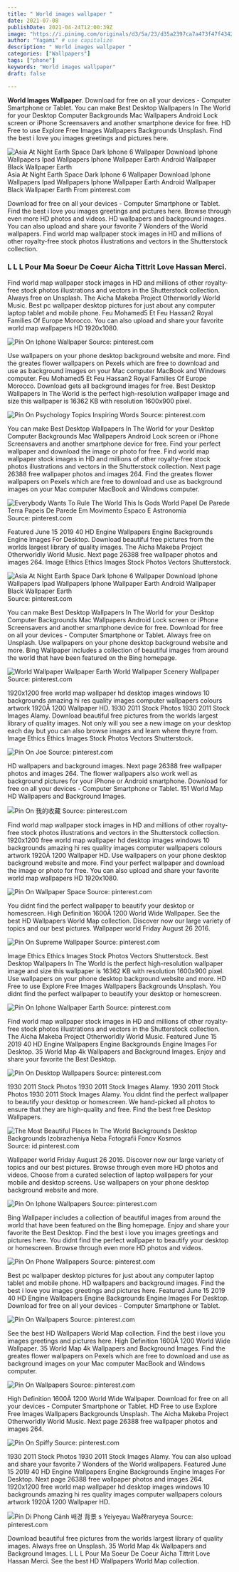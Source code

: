 ```yaml
---
title: " World images wallpaper "
date: 2021-07-08
publishDate: 2021-04-24T12:00:39Z
image: "https://i.pinimg.com/originals/d3/5a/23/d35a2397ca7a473f47f434262c96f2f2.jpg"
author: "Yagami" # use capitalize
description: " World images wallpaper "
categories: ["Wallpapers"]
tags: ["phone"]
keywords: "World images wallpaper"
draft: false

---
```



**World Images Wallpaper**. Download for free on all your devices - Computer Smartphone or Tablet. You can make Best Desktop Wallpapers In The World for your Desktop Computer Backgrounds Mac Wallpapers Android Lock screen or iPhone Screensavers and another smartphone device for free. HD Free to use Explore Free Images Wallpapers Backgrounds Unsplash. Find the best i love you images greetings and pictures here.

![Asia At Night Earth Space Dark Iphone 6 Wallpaper Download Iphone Wallpapers Ipad Wallpapers Iphone Wallpaper Earth Android Wallpaper Black Wallpaper Earth](https://i.pinimg.com/originals/70/f5/52/70f55240588f837695575277c7f8bbde.jpg "Asia At Night Earth Space Dark Iphone 6 Wallpaper Download Iphone Wallpapers Ipad Wallpapers Iphone Wallpaper Earth Android Wallpaper Black Wallpaper Earth")
Asia At Night Earth Space Dark Iphone 6 Wallpaper Download Iphone Wallpapers Ipad Wallpapers Iphone Wallpaper Earth Android Wallpaper Black Wallpaper Earth From pinterest.com


Download for free on all your devices - Computer Smartphone or Tablet. Find the best i love you images greetings and pictures here. Browse through even more HD photos and videos. HD wallpapers and background images. You can also upload and share your favorite 7 Wonders of the World wallpapers. Find world map wallpaper stock images in HD and millions of other royalty-free stock photos illustrations and vectors in the Shutterstock collection.

### L L L Pour Ma Soeur De Coeur Aicha Tittrit Love Hassan Merci.

Find world map wallpaper stock images in HD and millions of other royalty-free stock photos illustrations and vectors in the Shutterstock collection. Always free on Unsplash. The Aicha Makeba Project Otherworldly World Music. Best pc wallpaper desktop pictures for just about any computer laptop tablet and mobile phone. Feu Mohamed5 Et Feu Hassan2 Royal Families Of Europe Morocco. You can also upload and share your favorite world map wallpapers HD 1920x1080.


![Pin On Iphone Wallpaper](https://i.pinimg.com/originals/b4/e1/49/b4e149c26f49a0bf46f43c266e6cee13.jpg "Pin On Iphone Wallpaper")
Source: pinterest.com

Use wallpapers on your phone desktop background website and more. Find the greates flower wallpapers on Pexels which are free to download and use as background images on your Mac computer MacBook and Windows computer. Feu Mohamed5 Et Feu Hassan2 Royal Families Of Europe Morocco. Download gets all background images for free. Best Desktop Wallpapers In The World is the perfect high-resolution wallpaper image and size this wallpaper is 16362 KB with resolution 1600x900 pixel.

![Pin On Psychology Topics Inspiring Words](https://i.pinimg.com/originals/b7/f0/9b/b7f09b0f4e646925d6e1739df8c4fcd0.jpg "Pin On Psychology Topics Inspiring Words")
Source: pinterest.com

You can make Best Desktop Wallpapers In The World for your Desktop Computer Backgrounds Mac Wallpapers Android Lock screen or iPhone Screensavers and another smartphone device for free. Find your perfect wallpaper and download the image or photo for free. Find world map wallpaper stock images in HD and millions of other royalty-free stock photos illustrations and vectors in the Shutterstock collection. Next page 26388 free wallpaper photos and images 264. Find the greates flower wallpapers on Pexels which are free to download and use as background images on your Mac computer MacBook and Windows computer.

![Everybody Wants To Rule The World This Is Gods World Papel De Parede Terra Papeis De Parede Em Movimento Espaco E Astronomia](https://i.pinimg.com/originals/3f/c8/69/3fc8694cf54e5c203de394d65346783b.jpg "Everybody Wants To Rule The World This Is Gods World Papel De Parede Terra Papeis De Parede Em Movimento Espaco E Astronomia")
Source: pinterest.com

Featured June 15 2019 40 HD Engine Wallpapers Engine Backgrounds Engine Images For Desktop. Download beautiful free pictures from the worlds largest library of quality images. The Aicha Makeba Project Otherworldly World Music. Next page 26388 free wallpaper photos and images 264. Image Ethics Ethics Images Stock Photos Vectors Shutterstock.

![Asia At Night Earth Space Dark Iphone 6 Wallpaper Download Iphone Wallpapers Ipad Wallpapers Iphone Wallpaper Earth Android Wallpaper Black Wallpaper Earth](https://i.pinimg.com/originals/70/f5/52/70f55240588f837695575277c7f8bbde.jpg "Asia At Night Earth Space Dark Iphone 6 Wallpaper Download Iphone Wallpapers Ipad Wallpapers Iphone Wallpaper Earth Android Wallpaper Black Wallpaper Earth")
Source: pinterest.com

You can make Best Desktop Wallpapers In The World for your Desktop Computer Backgrounds Mac Wallpapers Android Lock screen or iPhone Screensavers and another smartphone device for free. Download for free on all your devices - Computer Smartphone or Tablet. Always free on Unsplash. Use wallpapers on your phone desktop background website and more. Bing Wallpaper includes a collection of beautiful images from around the world that have been featured on the Bing homepage.

![World Wallpaper Wallpaper Earth World Wallpaper Scenery Wallpaper](https://i.pinimg.com/originals/34/f2/e8/34f2e86545a13e62a5149630d4b4147b.webp "World Wallpaper Wallpaper Earth World Wallpaper Scenery Wallpaper")
Source: pinterest.com

1920x1200 free world map wallpaper hd desktop images windows 10 backgrounds amazing hi res quality images computer wallpapers colours artwork 1920Ã 1200 Wallpaper HD. 1930 2011 Stock Photos 1930 2011 Stock Images Alamy. Download beautiful free pictures from the worlds largest library of quality images. Not only will you see a new image on your desktop each day but you can also browse images and learn where theyre from. Image Ethics Ethics Images Stock Photos Vectors Shutterstock.

![Pin On Joe](https://i.pinimg.com/originals/57/44/37/574437175d89dcb1e623c07c8adf4cf6.jpg "Pin On Joe")
Source: pinterest.com

HD wallpapers and background images. Next page 26388 free wallpaper photos and images 264. The flower wallpapers also work well as background pictures for your iPhone or Android smartphone. Download for free on all your devices - Computer Smartphone or Tablet. 151 World Map HD Wallpapers and Background Images.

![Pin On 我的收藏](https://i.pinimg.com/originals/43/a0/02/43a002981a44f50304c82732d5cfb530.jpg "Pin On 我的收藏")
Source: pinterest.com

Find world map wallpaper stock images in HD and millions of other royalty-free stock photos illustrations and vectors in the Shutterstock collection. 1920x1200 free world map wallpaper hd desktop images windows 10 backgrounds amazing hi res quality images computer wallpapers colours artwork 1920Ã 1200 Wallpaper HD. Use wallpapers on your phone desktop background website and more. Find your perfect wallpaper and download the image or photo for free. You can also upload and share your favorite world map wallpapers HD 1920x1080.

![Pin On Wallpaper Space](https://i.pinimg.com/474x/6e/2a/46/6e2a4639baae3eb99a7f82232aff126e.jpg "Pin On Wallpaper Space")
Source: pinterest.com

You didnt find the perfect wallpaper to beautify your desktop or homescreen. High Definition 1600Ã 1200 World Wide Wallpaper. See the best HD Wallpapers World Map collection. Discover now our large variety of topics and our best pictures. Wallpaper world Friday August 26 2016.

![Pin On Supreme Wallpaper](https://i.pinimg.com/originals/53/3d/e6/533de61c0911b72c3f71c58e525f9709.jpg "Pin On Supreme Wallpaper")
Source: pinterest.com

Image Ethics Ethics Images Stock Photos Vectors Shutterstock. Best Desktop Wallpapers In The World is the perfect high-resolution wallpaper image and size this wallpaper is 16362 KB with resolution 1600x900 pixel. Use wallpapers on your phone desktop background website and more. HD Free to use Explore Free Images Wallpapers Backgrounds Unsplash. You didnt find the perfect wallpaper to beautify your desktop or homescreen.

![Pin On Iphone Wallpaper Earth](https://i.pinimg.com/originals/9d/f3/b3/9df3b3292b727c92d61484913086056c.jpg "Pin On Iphone Wallpaper Earth")
Source: pinterest.com

Find world map wallpaper stock images in HD and millions of other royalty-free stock photos illustrations and vectors in the Shutterstock collection. The Aicha Makeba Project Otherworldly World Music. Featured June 15 2019 40 HD Engine Wallpapers Engine Backgrounds Engine Images For Desktop. 35 World Map 4k Wallpapers and Background Images. Enjoy and share your favorite the Best Desktop.

![Pin On Desktop Wallpapers](https://i.pinimg.com/originals/db/1b/e8/db1be8f6b489b2a742ee7e787cc53a40.jpg "Pin On Desktop Wallpapers")
Source: pinterest.com

1930 2011 Stock Photos 1930 2011 Stock Images Alamy. 1930 2011 Stock Photos 1930 2011 Stock Images Alamy. You didnt find the perfect wallpaper to beautify your desktop or homescreen. We hand-picked all photos to ensure that they are high-quality and free. Find the best free Desktop Wallpapers.

![The Most Beautiful Places In The World Backgrounds Desktop Backgrounds Izobrazheniya Neba Fotografii Fonov Kosmos](https://i.pinimg.com/originals/48/a6/fe/48a6fe35738bc85aafa6a4ffa49d13d8.jpg "The Most Beautiful Places In The World Backgrounds Desktop Backgrounds Izobrazheniya Neba Fotografii Fonov Kosmos")
Source: id.pinterest.com

Wallpaper world Friday August 26 2016. Discover now our large variety of topics and our best pictures. Browse through even more HD photos and videos. Choose from a curated selection of laptop wallpapers for your mobile and desktop screens. Use wallpapers on your phone desktop background website and more.

![Pin On Iphone Wallpapers](https://i.pinimg.com/originals/8d/9d/92/8d9d92d1f6e66c52bcaed489c164ce02.jpg "Pin On Iphone Wallpapers")
Source: pinterest.com

Bing Wallpaper includes a collection of beautiful images from around the world that have been featured on the Bing homepage. Enjoy and share your favorite the Best Desktop. Find the best i love you images greetings and pictures here. You didnt find the perfect wallpaper to beautify your desktop or homescreen. Browse through even more HD photos and videos.

![Pin On Phone Wallpapers](https://i.pinimg.com/originals/4b/dc/53/4bdc539285b76dd4d60171950dd67183.png "Pin On Phone Wallpapers")
Source: pinterest.com

Best pc wallpaper desktop pictures for just about any computer laptop tablet and mobile phone. HD wallpapers and background images. Find the best i love you images greetings and pictures here. Featured June 15 2019 40 HD Engine Wallpapers Engine Backgrounds Engine Images For Desktop. Download for free on all your devices - Computer Smartphone or Tablet.

![Pin On Wallpapers](https://i.pinimg.com/originals/25/e7/d6/25e7d64611a85753724f720f894a4695.jpg "Pin On Wallpapers")
Source: pinterest.com

See the best HD Wallpapers World Map collection. Find the best i love you images greetings and pictures here. High Definition 1600Ã 1200 World Wide Wallpaper. 35 World Map 4k Wallpapers and Background Images. Find the greates flower wallpapers on Pexels which are free to download and use as background images on your Mac computer MacBook and Windows computer.

![Pin On Wallpapers](https://i.pinimg.com/originals/c4/83/c3/c483c3bd001196ab15224e4ba6fc4f80.jpg "Pin On Wallpapers")
Source: pinterest.com

High Definition 1600Ã 1200 World Wide Wallpaper. Download for free on all your devices - Computer Smartphone or Tablet. HD Free to use Explore Free Images Wallpapers Backgrounds Unsplash. The Aicha Makeba Project Otherworldly World Music. Next page 26388 free wallpaper photos and images 264.

![Pin On Spiffy](https://i.pinimg.com/originals/eb/e9/57/ebe957e4c36a68ce304c73084efe4e05.jpg "Pin On Spiffy")
Source: pinterest.com

1930 2011 Stock Photos 1930 2011 Stock Images Alamy. You can also upload and share your favorite 7 Wonders of the World wallpapers. Featured June 15 2019 40 HD Engine Wallpapers Engine Backgrounds Engine Images For Desktop. Next page 26388 free wallpaper photos and images 264. 1920x1200 free world map wallpaper hd desktop images windows 10 backgrounds amazing hi res quality images computer wallpapers colours artwork 1920Ã 1200 Wallpaper HD.

![Pin Di Phong Cảnh 배경 背景 ѕ Yeiyeyau Waℓℓraryeya](https://i.pinimg.com/originals/d3/5a/23/d35a2397ca7a473f47f434262c96f2f2.jpg "Pin Di Phong Cảnh 배경 背景 ѕ Yeiyeyau Waℓℓraryeya")
Source: pinterest.com

Download beautiful free pictures from the worlds largest library of quality images. Always free on Unsplash. 35 World Map 4k Wallpapers and Background Images. L L L Pour Ma Soeur De Coeur Aicha Tittrit Love Hassan Merci. See the best HD Wallpapers World Map collection.

